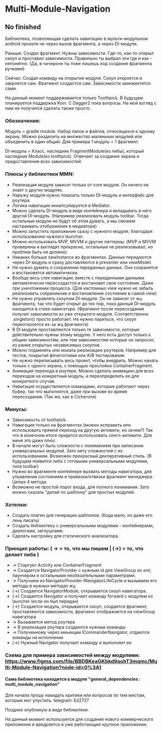 # Multi-Module-Navigation
## No finished

Библиотека, позволяющая сделать навигацию в мульти-модульном android проекте не через вызов фрагмента, а через DI-модули.

Раньше: Создал фрагмент. Нужны зависимости. Где-то, как-то открыл скоуп и проставил зависимости. Правильно ты выбрал эти где и как - непонятно. (Да, в чичероне ты тоже пишешь код создания фрагмента ручками)

Сейчас: Создал команду на открытие модуля. Скоуп откроется и закроется сам. Фрагмент создастся сам. Зависимости заинжектятся сами.

На данный момент поддерживается только Toothpick. 
В будущем планируется поддержка Koin. 
С Dagger2 пока вопросы. На мой взгляд с ним не получится сделать также просто.

### Обозначения:

Модуль = gradle module. Набор папок и файлов, относящихся к одному экрану. 
         Можно разделить на множество маленьких модулей или объеденить в один общий. Для примера 1 модуль = 1 фрагмент.

DI-модуль = Класс, наследник FragmentModule(из либы), который наследник Module(из toothpick). 
            Отвечает за создание экрана и предоставления всех зависимостей.


### Плюсы у библиотеки MMN:
- Реализация модуля зависит только от core модуля. Он ничего не знает о других модулях.
- Наружу модуля нужно показать только DI-модуль и интерфейс для роутера.
- Логика навигации инкапсулируется в Mediator.
- Можно сделать DI-модуль в виде контейнера и вкладывать в него другой DI-модуль. 
  (Например реализовать модуль toolbar. Тогда остальные модули не будут об этом думать, а мы сможем настраивать отображение в медиаторе)
- Можно запустить приложение сразу с нужного модуля, благодаря использованию нужного launcher.
- Можно использовать MVP, MVVM и другие паттерны.
  (MVP и MVVM проверены и выглядят прекрасно, остальные не реализовывал, но проблем быть не должно)
- Никаких больше newInstance во фрагментах. Данные передаются через DI-модуль и сразу доставляются в presenter или viewModel.
- Не нужно думать о сохранении переданных данных. Они сохранятся и востановятся автоматически.
- Вообще весь стек навигации, вместе с переданными данными автоматически пересоздастся и востановит свое состояние. Даже при уничтожении процесса.
  (Для кастомных view нужно не забыть реализовать сохраниение и востановление состояние в самой view)
- Не нужно управлять скоупом DI-модуля. Он не зависит от жц фрагмента, так что будет открыт до тех пор, пока данный DI-модуль находится в стеке навигатора.
  (Фрагмент после пересоздания получит зависимости из уже открытого модуля. Соответственно .singleton() просто работает. Не нужно париться, что скоуп переоткроется из-за жц фрагмента)
- В DI модуле проставляются только те зависимости, которые действительно нужны этому модулю. У него есть доступ только к общим зависимостям, или тем зависимостям которые он запросит, из ранее открытых независимых скоупов.
- Можно подменять или мокать реализацию роутеров. Например для тестов, покрытия фичетоглами или A/B тестирования.
- Не нужно переписывать весь проект, чтобы внедрить. Можно начать только с одного экрана, с помощью прослойки ContainerFragment.
- Анимация перехода в роутере. Можно сделать анимацию для всех переходов на конкретный модуль, и переопределить ее для конкретного случая.
- Навигация осуществляется командами, которые работают через буфер, так что выполнятся, даже при вызове во время пересоздания. (Так же, как в Cicherone)

### Минусы:
- Зависимость от toothpick.
- Навигация только на фрагментах.(можно исправить или использовать прямой переход на другую активити, но зачем?)
    Так что в конечном итоге придется использовать сингл-активити. Для меня это даже плюс. 
- В начале могут быть сложности с пониманием при написании универсальных модулей. Зато нету сложностей с их использованием. Возможен прекрасный декларативный стиль.
  (В будущем появится либа с готовыми универсальными модулями, типа toolbar)
- Нужно во фрагменте контейнере вызвать методы навигатора, для управления состоянием и привязки/отвязки фрагмент менеджера. Целых 4 метода.
- Возможно не простой порог входа, для полного понимания. Зато можно сказать "делай по шаблону" для простых модулей.

### Хотелки:
- Создать плагин для генерации шаблонов. (Кода мало, но даже его лень писать)
- Создать библиотеку с универсальными модулями - контейнерами, диалогами, заглушками.
- Сделать настройку для статического анализатора.


### Принцип работы: ( -> = то, что мы пишем | (->) = то, что делает либа )
- -> Стартует Activity или ContainerFragment
- -> Создается NavigatorProvider c нужным id для ViewGroup из xml, лаунчером и остальными необязательными параметрами.
- -> Получаем из NavigatorProvider INavigatorLifeCycle и вызываем его методы в нужных методах жц
- (->) Создается NavigatorModule, открывается скоуп навигатора.
- (->) Создается Navigator и получает команду forward с модулем из launcher (если он был передан) 
- (->) Создается модуль, открывается скоуп, создается фрагмент, проставляются зависимости, фрагмент отображается на viewGroup навигатора.
- -> Вызывается метод роутера
- -> В реализации роутера создаются нужные команды
- -> Полученному через инъекции ICommanderNavigator, отдаются команды на исполнение
- (->) Нужный Navigator получает команду и выполняет ее

### Схема для примера зависимостей между модулями: https://www.figma.com/file/BBDBKeaGKbkd9aohT3mqmc/Multi-Module-Navigation?node-id=0%3A1


#### Сама библиотека находится в модуле "general_dependencies : multi_module_navigation"

Для начала прошу накидать критики или вопросов по тем местам, которые мог упустить.
telegram: Ed2727

Позднее опубликую в виде библиотеки.

На данный момент используется для создания нового коммерческого приложения и вредряется в уже работающее крупное приложение.











